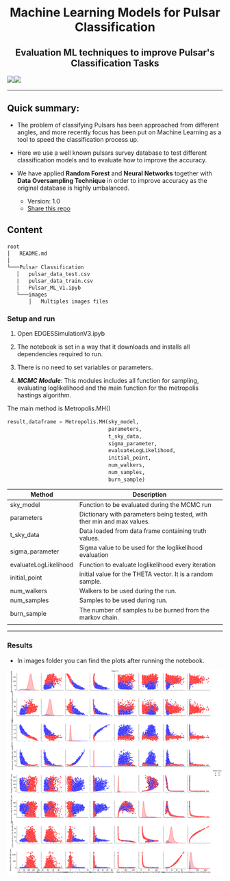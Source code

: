 <h1 align="center">Machine Learning Models for Pulsar Classification</h1>
<h2 align="center">Evaluation ML techniques to improve Pulsar's Classification Tasks</h2>

<img src="https://img.shields.io/badge/v1-mcmc-green" ><img src="https://img.shields.io/badge/python-3-yellowgreen" >


---




## Quick summary: ##

* The problem of classifying Pulsars has been approached from different angles, and more recently focus has been put on Machine Learning as a tool to speed the classification process up.

* Here we use a well known pulsars survey database to test different classification models and to evaluate how to improve the accuracy.

* We have applied **Random Forest** and **Neural Networks** together with **Data Oversampling Technique** in order to improve accuracy as the original database is highly umbalanced.


    - Version: 1.0
   -   [Share this repo](https://github.com/Jorgecardenas1/pulsar_classification_machine_learning)

## Content ##
```
root
│   README.md
│       
└───Pulsar Classification
   │   pulsar_data_test.csv
   |   pulsar_data_train.csv
   │   Pulsar_ML_V1.ipyb
   └───images
       │   Multiples images files
```

### Setup and run ###
1. Open EDGESSimulationV3.ipyb
2. The notebook is set in a way that it downloads and installs all dependencies required to run.

3. There is no need to set variables or parameters. 

4. ***MCMC Module***:
This modules includes all function for sampling, evaluating loglikelihood and the main function for the metropolis hastings algorithm.

The main method is Metropolis.MH()

```python
result,dataframe = Metropolis.MH(sky_model,
                                 parameters,
                                 t_sky_data,
                                 sigma_parameter,
                                 evaluateLogLikelihood,
                                 initial_point,
                                 num_walkers,
                                 num_samples,
                                 burn_sample)
```

| Method                	| Description                                                            	|
|-----------------------	|------------------------------------------------------------------------	|
| sky_model             	| Function to be evaluated during the MCMC run                           	|
| parameters            	| Dictionary with parameters being tested, with ther min and max values. 	|
| t_sky_data            	| Data loaded from data frame containing truth values.                   	|
| sigma_parameter       	| Sigma value to be used for the loglikelihood evaluation                	|
| evaluateLogLikelihood 	| Function to evaluate loglikelihood every iteration                     	|
| initial_point         	| initial value for the THETA vector. It is a random sample.             	|
| num_walkers           	| Walkers to be used during the run.                                     	|
| num_samples           	| Samples to be used during run.                                         	|
| burn_sample           	| The number of samples tu be burned from the markov chain.              	|
|                       	|                                                                        	|
____

### Results ###

* In images folder you can find the plots after running the notebook.


![Scheme](images/pairplot_umblanaced.png)